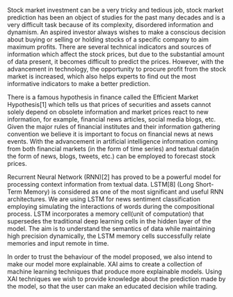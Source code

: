
Stock market investment can be a very tricky and tedious job, stock market prediction has been an object of studies for the past many decades and is a very difficult task because of its complexity, disordered information and dynamism. An aspired investor always wishes to make a conscious decision about buying or selling or holding stocks of a specific company to aim maximum profits. There are several technical indicators and sources of information which affect the stock prices, but due to the substantial amount of data present, it becomes difficult to predict the prices. However, with the advancement in technology, the opportunity to procure profit from the stock market is increased, which also helps experts to find out the most informative indicators to make a better prediction.

There is a famous hypothesis in finance called the Efficient Market Hypothesis[1] which tells us that prices of securities and assets cannot solely depend on obsolete information and market prices react to new information, for example, financial news articles, social media blogs, etc. Given the major rules of financial institutes and their information gathering convention we believe it is important to focus on financial news at news events. With the advancement in artificial intelligence information coming from both financial markets (in the form of time series) and textual data(in the form of news, blogs, tweets, etc.) can be employed to forecast stock prices.

Recurrent Neural Network (RNN)[2] has proved to be a powerful model for processing context information from textual data. LSTM[8] (Long Short-Term Memory) is considered as one of the most significant and useful RNN architectures. We are using LSTM for news sentiment classification employing simulating the interactions of words during the compositional process. LSTM incorporates a memory cell(unit of computation) that supersedes the traditional deep learning cells in the hidden layer of the model. The aim is to understand the semantics of data while maintaining high precision dynamically, the LSTM memory cells successfully relate memories and input remote in time.

In order to trust the behaviour of the model proposed, we also intend to make our model more explainable. XAI aims to create a collection of machine learning techniques that produce more explainable models. Using XAI techniques we wish to provide knowledge about the prediction made by the model, so that the user can make an educated decision while trading.
